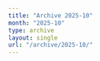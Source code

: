 ```yaml
---
title: "Archive 2025-10"
month: "2025-10"
type: archive
layout: single
url: "/archive/2025-10/"
---
```

